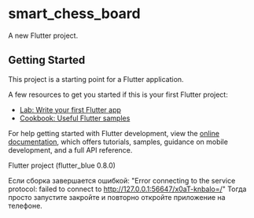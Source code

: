 # smart_chess_board

A new Flutter project.

## Getting Started

This project is a starting point for a Flutter application.

A few resources to get you started if this is your first Flutter project:

- [Lab: Write your first Flutter app](https://docs.flutter.dev/get-started/codelab)
- [Cookbook: Useful Flutter samples](https://docs.flutter.dev/cookbook)

For help getting started with Flutter development, view the
[online documentation](https://docs.flutter.dev/), which offers tutorials,
samples, guidance on mobile development, and a full API reference.


Flutter project (flutter_blue 0.8.0)

Если сборка завершается ошибкой: "Error connecting to the service protocol: failed to connect to http://127.0.0.1:56647/x0aT-knbalo=/" Тогда просто запустите закройте и повторно откройте приложение на телефоне.
